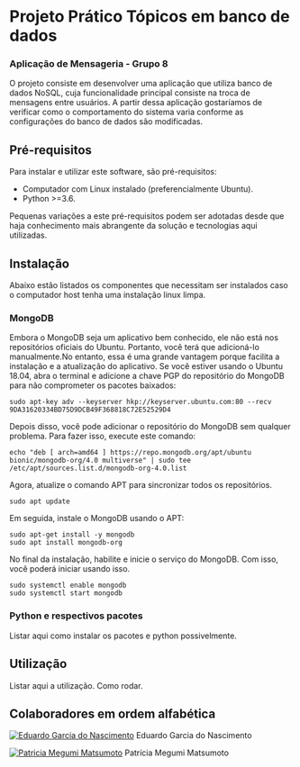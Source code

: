 # Projeto Prático Tópicos em banco de dados
### Aplicação de Mensageria - Grupo 8

O projeto consiste em desenvolver uma aplicação que utiliza banco de dados NoSQL, cuja funcionalidade principal consiste na troca de mensagens entre usuários. A partir dessa aplicação gostaríamos de verificar como o comportamento do sistema varia conforme as configurações do banco de dados são modificadas.

## Pré-requisitos
Para instalar e utilizar este software, são pré-requisitos:
* Computador com Linux instalado (preferencialmente Ubuntu).
* Python >=3.6.

Pequenas variações a este pré-requisitos podem ser adotadas desde que haja conhecimento mais abrangente da solução e tecnologias aqui utilizadas.

## Instalação
Abaixo estão listados os componentes que necessitam ser instalados caso o computador host tenha uma instalação linux limpa.

### MongoDB
Embora o MongoDB seja um aplicativo bem conhecido, ele não está nos repositórios oficiais do Ubuntu. Portanto, você terá que adicioná-lo manualmente.No entanto, essa é uma grande vantagem porque facilita a instalação e a atualização do aplicativo. Se você estiver usando o Ubuntu 18.04, abra o terminal e adicione a chave PGP do repositório do MongoDB para não comprometer os pacotes baixados:

```console
sudo apt-key adv --keyserver hkp://keyserver.ubuntu.com:80 --recv 9DA31620334BD75D9DCB49F368818C72E52529D4
```

Depois disso, você pode adicionar o repositório do MongoDB sem qualquer problema. Para fazer isso, execute este comando:

```console
echo "deb [ arch=amd64 ] https://repo.mongodb.org/apt/ubuntu bionic/mongodb-org/4.0 multiverse" | sudo tee /etc/apt/sources.list.d/mongodb-org-4.0.list
```

Agora, atualize o comando APT para sincronizar todos os repositórios.

```console
sudo apt update
```

Em seguida, instale o MongoDB usando o APT:

```console
sudo apt-get install -y mongodb
sudo apt install mongodb-org
```

No final da instalação, habilite e inicie o serviço do MongoDB. Com isso, você poderá iniciar usando isso.

```console
sudo systemctl enable mongodb
sudo systemctl start mongodb
```

### Python e respectivos pacotes
Listar aqui como instalar os pacotes e python possivelmente.

## Utilização
Listar aqui a utilização. Como rodar.

## Colaboradores em ordem alfabética
[![Eduardo Garcia do Nascimento](https://media-exp1.licdn.com/dms/image/C4E03AQGEPa58IfFEQw/profile-displayphoto-shrink_200_200/0/1552925873680?e=1638403200&v=beta&t=GCfyuRq7bmpMsiPuvDohIKdq2wnSDvf9X9C9spHrJes)](http://github.com/egnascimento) Eduardo Garcia do Nascimento

[![Patricia Megumi Matsumoto](https://media-exp1.licdn.com/dms/image/C4E03AQEDdBhHOStfqg/profile-displayphoto-shrink_200_200/0/1517729285232?e=1638403200&v=beta&t=IqAPNnU0ZEd3hFRm3yCv9yRjwxRscl2dAKH9BHhLk98)](http://github.com/pmm182) Patrícia Megumi Matsumoto
